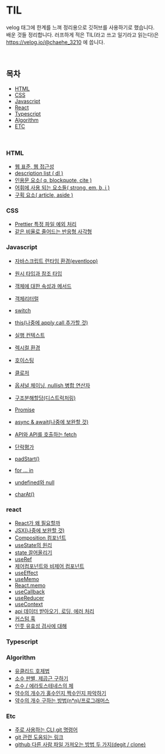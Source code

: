 # TIL

velog 태그에 한계를 느껴 정리용으로 깃허브를 사용하기로 했습니다. </br>
배운 것들 정리합니다. 러프하게 적은 TIL(라고 쓰고 일기라고 읽는다)은 </br>
https://velog.io/@chaehe_3210
에 씁니다.

<br/>

## 목차

- [HTML](#html)
- [CSS](#css)
- [Javascript](#javascript)
- [React](#react)
- [Typescript](#Typescript)
- [Algorithm](#Algorithm)
- [ETC](#Etc)

<br/>

### HTML

- [웹 표준, 웹 접근성]()
- [description list ( dl )](./HTML/description_list.md)
- [인용문 요소( q, blockquote, cite )](./HTML/quotation.md)
- [어휘에 사용 되는 요소들( strong, em, b, i )](./HTML/emphasis.md)
- [구획 요소( article, aside )](./HTML/compartment.md)

### CSS

- [Prettier 특정 파일 예외 처리](./CSS/prettier-setting.md)
- [같은 비율로 줄어드는 반응형 사각형](./CSS/responsive-square.md)

### Javascript

- [자바스크립트 런타임 환경(eventloop)](./Javascript/javascript-runtime-environment.md)
- [원시 타입과 참조 타입](./Javascript/immutable-mutable.md)
- [객체에 대한 속성과 메서드](./Javascript/object_detail.md)
- [객체리터럴](./Javascript/object.md)
- [switch](./Javascript/switch.md)
- [this(나중에 apply,call 추가할 것)](./Javascript/this.md)
- [실행 컨텍스트](./Javascript/ExecutionContext.md)
- [렉시컬 환경](./Javascript/lexicalEnvironment.md)
- [호이스팅](./Javascript/hoisting.md)
- [클로저](./Javascript/closure.md)
- [옵셔널 체이닝, nullish 병합 연산자](./Javascript/optional%20chaining-nullish.md)

- [구조분해할당(디스트럭처링)](./Javascript/destructuring%20assignment.md)
- [Promise](./Javascript/Promise.md)
- [async & await(나중에 보완할 것)](./Javascript/async-await.md)
- [API와 API를 호출하는 fetch](./Javascript/api-fetch.md)
- [단락평가](./Javascript/Short-circuit.md)
- [padStart()](./Javascript/padStart.md)
- [for ... in](./Javascript/for-in.md)
- [undefined와 null](./Javascript/undefined-null.md)
- [charAt()](./Javascript/charAt.md)

### react

- [React가 왜 필요할까](./react/why-react.md)
- [JSX(나중에 보완할 것)](./react/jsx-%20caution.md)
- [Composition 컴포넌트](./react/composition.md)
- [useState의 원리](./react/useState.md)
- [state 끌어올리기](./react/useState.md)
- [useRef](./react/useRef.md)
- [제어컴포넌트와 비제어 컴포넌트]()
- [useEffect](./react/useEffect.md)
- [useMemo](./react/useMemo.md)
- [React.memo](./react/ReactMemo.md)
- [useCallback](./react/useCallback.md)
- [useReducer](./react/useReducer.md)
- [useContext](./react/useContext.md)
- [api 데이터 받아오기, 로딩, 에러 처리](./react/loading_error.md)
- [커스텀 훅](./react/customHook.md)
- [인풋 유효성 검사에 대해](./react/user-input-validation.md)

### Typescript

### Algorithm

- [유클리드 호제법](./Algorithm/Euclidean-algorithm.md)
- [소수 판별, 제곱근 구하기](./Algorithm/prime-number.md)
- [소수 / 에라토스테네스의 체](./Algorithm/Eratosthenes.md)
- [약수의 개수가 홀수인지 짝수인지 파악하기](./Algorithm/divisor.md)
- [약수의 개수 구하는 방법(n\*n)/프로그래머스 ](./Algorithm/knights.md)

### Etc

- [주로 사용하는 CLI,git 명령어](./ETC/cli.md)
- [git 관련 도움되는 링크](./ETC/assist_git.md)
- [github 다른 사람 파일 가져오는 방법 두 가지(degit / clone)]()
